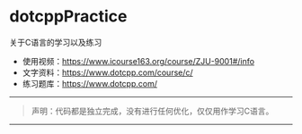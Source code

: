 # dotcppPractice
关于C语言的学习以及练习<br>
- 使用视频：https://www.icourse163.org/course/ZJU-9001#/info <br>
- 文字资料：https://www.dotcpp.com/course/c/ <br>
- 练习题库：https://www.dotcpp.com/
---
> 声明：代码都是独立完成，没有进行任何优化，仅仅用作学习C语言。
---
